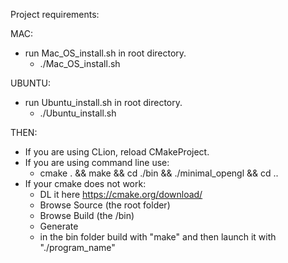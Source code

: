 Project requirements:

MAC:
* run Mac_OS_install.sh in root directory.
    *  ./Mac_OS_install.sh

UBUNTU:
* run Ubuntu_install.sh in root directory.
    * ./Ubuntu_install.sh

THEN:
* If you are using CLion, reload CMakeProject.
* If you are using command line use:
    * cmake . && make && cd ./bin && ./minimal_opengl && cd ..
* If your cmake does not work:
  - DL it here https://cmake.org/download/
  -	Browse Source (the root folder)
  -	Browse Build (the /bin)
  - Generate
  - in the bin folder build with "make" and then launch it with "./program_name"